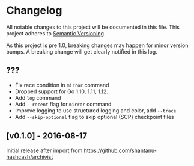 # Changelog

All notable changes to this project will be documented in this
file.  This project adheres to [Semantic Versioning](http://semver.org/).

As this project is pre 1.0, breaking changes may happen for minor version
bumps.  A breaking change will get clearly notified in this log.

## ???

* Fix race condition in `mirror` command
* Dropped support for Go 1.10, 1.11, 1.12.
* Add `log` command
* Add `--recent` flag for `mirror` command
* Improve logging to use structured logging and color, add `--trace`
* Add `--skip-optional` flag to skip optional (SCP) checkpoint files

## [v0.1.0] - 2016-08-17

Initial release after import from https://github.com/shantanu-hashcash/archivist

[Unreleased]: https://github.com/shantanu-hashcash/go/compare/hcnet-archivist-v0.1.0...master
